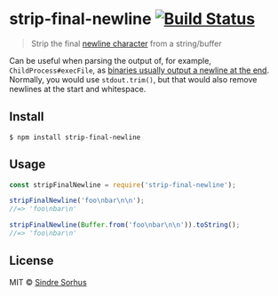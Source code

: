 # strip-final-newline [![Build Status](https://travis-ci.com/sindresorhus/strip-final-newline.svg?branch=master)](https://travis-ci.com/sindresorhus/strip-final-newline)

> Strip the final [newline character](https://en.wikipedia.org/wiki/Newline) from a string/buffer

Can be useful when parsing the output of, for example, `ChildProcess#execFile`,
as [binaries usually output a newline at the end](https://stackoverflow.com/questions/729692/why-should-text-files-end-with-a-newline).
Normally, you would use `stdout.trim()`, but that would also remove newlines at the start and whitespace.

## Install

```
$ npm install strip-final-newline
```

## Usage

```js
const stripFinalNewline = require('strip-final-newline');

stripFinalNewline('foo\nbar\n\n');
//=> 'foo\nbar\n'

stripFinalNewline(Buffer.from('foo\nbar\n\n')).toString();
//=> 'foo\nbar\n'
```

## License

MIT © [Sindre Sorhus](https://sindresorhus.com)
